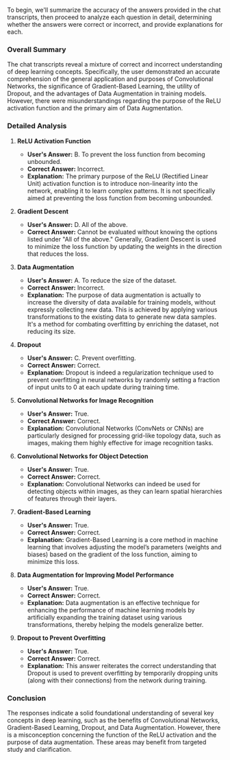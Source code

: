 To begin, we'll summarize the accuracy of the answers provided in the chat transcripts, then proceed to analyze each question in detail, determining whether the answers were correct or incorrect, and provide explanations for each.

### Overall Summary
The chat transcripts reveal a mixture of correct and incorrect understanding of deep learning concepts. Specifically, the user demonstrated an accurate comprehension of the general application and purposes of Convolutional Networks, the significance of Gradient-Based Learning, the utility of Dropout, and the advantages of Data Augmentation in training models. However, there were misunderstandings regarding the purpose of the ReLU activation function and the primary aim of Data Augmentation. 

### Detailed Analysis
1. **ReLU Activation Function**
    - **User's Answer:** B. To prevent the loss function from becoming unbounded.
    - **Correct Answer:** Incorrect.
    - **Explanation:** The primary purpose of the ReLU (Rectified Linear Unit) activation function is to introduce non-linearity into the network, enabling it to learn complex patterns. It is not specifically aimed at preventing the loss function from becoming unbounded.

2. **Gradient Descent**
    - **User's Answer:** D. All of the above.
    - **Correct Answer:** Cannot be evaluated without knowing the options listed under "All of the above." Generally, Gradient Descent is used to minimize the loss function by updating the weights in the direction that reduces the loss.
    
3. **Data Augmentation**
    - **User's Answer:** A. To reduce the size of the dataset.
    - **Correct Answer:** Incorrect.
    - **Explanation:** The purpose of data augmentation is actually to increase the diversity of data available for training models, without expressly collecting new data. This is achieved by applying various transformations to the existing data to generate new data samples. It's a method for combating overfitting by enriching the dataset, not reducing its size.

4. **Dropout**
    - **User's Answer:** C. Prevent overfitting.
    - **Correct Answer:** Correct.
    - **Explanation:** Dropout is indeed a regularization technique used to prevent overfitting in neural networks by randomly setting a fraction of input units to 0 at each update during training time.

5. **Convolutional Networks for Image Recognition**
    - **User's Answer:** True.
    - **Correct Answer:** Correct.
    - **Explanation:** Convolutional Networks (ConvNets or CNNs) are particularly designed for processing grid-like topology data, such as images, making them highly effective for image recognition tasks.

6. **Convolutional Networks for Object Detection**
    - **User's Answer:** True.
    - **Correct Answer:** Correct.
    - **Explanation:** Convolutional Networks can indeed be used for detecting objects within images, as they can learn spatial hierarchies of features through their layers.

7. **Gradient-Based Learning**
    - **User's Answer:** True.
    - **Correct Answer:** Correct.
    - **Explanation:** Gradient-Based Learning is a core method in machine learning that involves adjusting the model’s parameters (weights and biases) based on the gradient of the loss function, aiming to minimize this loss.

8. **Data Augmentation for Improving Model Performance**
    - **User's Answer:** True.
    - **Correct Answer:** Correct.
    - **Explanation:** Data augmentation is an effective technique for enhancing the performance of machine learning models by artificially expanding the training dataset using various transformations, thereby helping the models generalize better.

9. **Dropout to Prevent Overfitting**
    - **User's Answer:** True.
    - **Correct Answer:** Correct.
    - **Explanation:** This answer reiterates the correct understanding that Dropout is used to prevent overfitting by temporarily dropping units (along with their connections) from the network during training.

### Conclusion
The responses indicate a solid foundational understanding of several key concepts in deep learning, such as the benefits of Convolutional Networks, Gradient-Based Learning, Dropout, and Data Augmentation. However, there is a misconception concerning the function of the ReLU activation and the purpose of data augmentation. These areas may benefit from targeted study and clarification.
